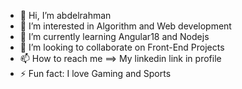 - 👋 Hi, I’m abdelrahman
- 👀 I’m interested in Algorithm and Web development
- 🌱 I’m currently learning Angular18 and Nodejs
- 💞️ I’m looking to collaborate on Front-End Projects
- 📫 How to reach me ==> My linkedin link in profile
- ⚡ Fun fact: I love Gaming and Sports
